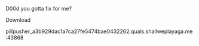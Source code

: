 D00d you gotta fix for me?

Download

pillpusher_a3b929dac1a7ca27fe5474bae0432262.quals.shallweplayaga.me:43868

